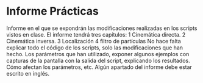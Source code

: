 # Informe Prácticas

Informe en el que se expondrán las modificaciones realizadas en los scripts vistos en clase. El informe tendrá tres capítulos:
1 Cinemática directa.
2 Cinemática inversa.
3 Localización 
4 filtro de partículas
No hace falta explicar todo el código de los scripts, solo las modificaciones que han hecho. Los parámetros que han utilizado, exponer algunos ejemplos con capturas de la pantalla con la salida del script, explicando los resultados. Cómo afectan los parámetros, etc.
Algún apartado del informe debe estar escrito en inglés.
